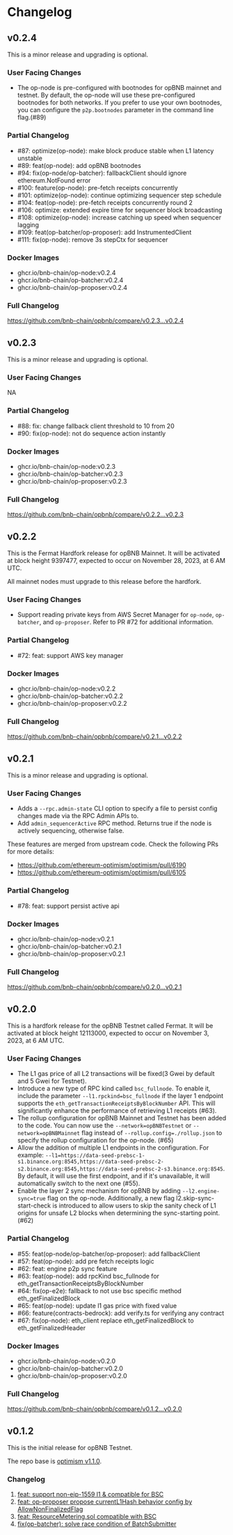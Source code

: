 # Changelog

## v0.2.4

This is a minor release and upgrading is optional.

### User Facing Changes

- The op-node is pre-configured with bootnodes for opBNB mainnet and testnet. By default, the op-node will use these pre-configured bootnodes for both networks. If you prefer to use your own bootnodes, you can configure the `p2p.bootnodes` parameter in the command line flag.(#89)

### Partial Changelog

- #87: optimize(op-node): make block produce stable when L1 latency unstable
- #89: feat(op-node): add opBNB bootnodes
- #94: fix(op-node/op-batcher): fallbackClient should ignore ethereum.NotFound error
- #100: feature(op-node): pre-fetch receipts concurrently
- #101: optimize(op-node): continue optimizing sequencer step schedule
- #104: feat(op-node): pre-fetch receipts concurrently round 2
- #106: optimize: extended expire time for sequencer block broadcasting
- #108: optimize(op-node): increase catching up speed when sequencer lagging
- #109: feat(op-batcher/op-proposer): add InstrumentedClient
- #111: fix(op-node): remove 3s stepCtx for sequencer

### Docker Images

- ghcr.io/bnb-chain/op-node:v0.2.4
- ghcr.io/bnb-chain/op-batcher:v0.2.4
- ghcr.io/bnb-chain/op-proposer:v0.2.4

### Full Changelog

https://github.com/bnb-chain/opbnb/compare/v0.2.3...v0.2.4

## v0.2.3

This is a minor release and upgrading is optional.

### User Facing Changes

NA

### Partial Changelog

- #88: fix: change fallback client threshold to 10 from 20
- #90: fix(op-node): not do sequence action instantly

### Docker Images

- ghcr.io/bnb-chain/op-node:v0.2.3
- ghcr.io/bnb-chain/op-batcher:v0.2.3
- ghcr.io/bnb-chain/op-proposer:v0.2.3

### Full Changelog

https://github.com/bnb-chain/opbnb/compare/v0.2.2...v0.2.3

## v0.2.2

This is the Fermat Hardfork release for opBNB Mainnet.
It will be activated at block height 9397477, expected to occur on November 28, 2023, at 6 AM UTC.

All mainnet nodes must upgrade to this release before the hardfork.

### User Facing Changes

- Support reading private keys from AWS Secret Manager for `op-node`, `op-batcher`, and `op-proposer`. Refer to PR #72 for additional information.

### Partial Changelog

- #72: feat: support AWS key manager

### Docker Images

- ghcr.io/bnb-chain/op-node:v0.2.2
- ghcr.io/bnb-chain/op-batcher:v0.2.2
- ghcr.io/bnb-chain/op-proposer:v0.2.2

### Full Changelog

https://github.com/bnb-chain/opbnb/compare/v0.2.1...v0.2.2

## v0.2.1

This is a minor release and upgrading is optional.

### User Facing Changes

- Adds a `--rpc.admin-state` CLI option to specify a file to persist config changes made via the RPC Admin APIs to.
- Add `admin_sequencerActive` RPC method. Returns true if the node is actively sequencing, otherwise false.

These features are merged from upstream code. Check the following PRs for more details:
- https://github.com/ethereum-optimism/optimism/pull/6190
- https://github.com/ethereum-optimism/optimism/pull/6105

### Partial Changelog

- #78: feat: support persist active api

### Docker Images

- ghcr.io/bnb-chain/op-node:v0.2.1
- ghcr.io/bnb-chain/op-batcher:v0.2.1
- ghcr.io/bnb-chain/op-proposer:v0.2.1

### Full Changelog

https://github.com/bnb-chain/opbnb/compare/v0.2.0...v0.2.1


## v0.2.0

This is a hardfork release for the opBNB Testnet called Fermat.
It will be activated at block height 12113000, expected to occur on November 3, 2023, at 6 AM UTC.

### User Facing Changes

- The L1 gas price of all L2 transactions will be fixed(3 Gwei by default and 5 Gwei for Testnet).
- Introduce a new type of RPC kind called `bsc_fullnode`. To enable it, include the parameter `--l1.rpckind=bsc_fullnode` if the layer 1 endpoint supports the `eth_getTransactionReceiptsByBlockNumber` API. This will significantly enhance the performance of retrieving L1 receipts (#63).
- The rollup configuration for opBNB Mainnet and Testnet has been added to the code. You can now use the `--network=opBNBTestnet` or `--network=opBNBMainnet` flag instead of `--rollup.config=./rollup.json` to specify the rollup configuration for the op-node. (#65)
-  Allow the addition of multiple L1 endpoints in the configuration. For example: `--l1=https://data-seed-prebsc-1-s1.binance.org:8545,https://data-seed-prebsc-2-s2.binance.org:8545,https://data-seed-prebsc-2-s3.binance.org:8545`. By default, it will use the first endpoint, and if it's unavailable, it will automatically switch to the next one (#55).
- Enable the layer 2 sync mechanism for opBNB by adding `--l2.engine-sync=true` flag on the op-node. Additionally, a new flag ﻿l2.skip-sync-start-check is introduced to allow users to skip the sanity check of L1 origins for unsafe L2 blocks when determining the sync-starting point. (#62)

### Partial Changelog

- #55: feat(op-node/op-batcher/op-proposer): add fallbackClient
- #57: feat(op-node): add pre fetch receipts logic
- #62: feat: engine p2p sync feature
- #63: feat(op-node): add rpcKind bsc_fullnode for eth_getTransactionReceiptsByBlockNumber
- #64: fix(op-e2e): fallback to not use bsc specific method eth_getFinalizedBlock
- #65: feat(op-node): update l1 gas price with fixed value
- #66: feature(contracts-bedrock): add verify.ts for verifying any contract
- #67: fix(op-node): eth_client replace eth_getFinalizedBlock to eth_getFinalizedHeader

### Docker Images

- ghcr.io/bnb-chain/op-node:v0.2.0
- ghcr.io/bnb-chain/op-batcher:v0.2.0
- ghcr.io/bnb-chain/op-proposer:v0.2.0

### Full Changelog

https://github.com/bnb-chain/opbnb/compare/v0.1.2...v0.2.0

## v0.1.2

This is the initial release for opBNB Testnet.

The repo base is [optimism v1.1.0](https://github.com/ethereum-optimism/optimism/releases/tag/op-node%2Fv1.1.0).

### Changelog

1. [feat: support non-eip-1559 l1 & compatible for BSC](https://github.com/bnb-chain/opbnb/commit/2867cfac0a3b4a505e2cac73f7659b0bef5743e5)
2. [feat: op-proposer propose currentL1Hash behavior config by AllowNonFinalizedFlag](https://github.com/bnb-chain/opbnb/commit/19602ccb037073301296875e3c4d4d9d97b8e99c)
3. [feat: ResourceMetering.sol compatible with BSC](https://github.com/bnb-chain/opbnb/commit/2ce30b27b6c2352d330522b8397ed8f8ef72f1a8)
4. [fix(op-batcher): solve race condition of BatchSubmitter](https://github.com/bnb-chain/opbnb/pull/5)
